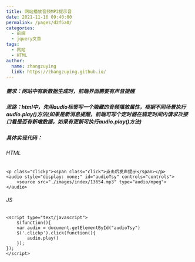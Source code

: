 ```yaml
---
title: 网站播放音频MP3提示音
date: 2021-11-16 09:40:00
permalink: /pages/d2f5a0/
categories:
  - 前端
  - jquery文章
tags:
  - 网站
  - HTML
author: 
  name: zhangzuying
  link: https://zhangzuying.github.io/
---
```

##### 需求：网站中有新数据生成时，前端界面需要有声音提醒
##### 思路：html中，先用audio标签写一个隐藏的音频播放属性，根据不同场景执行audio.play()方法(如果是新消息提醒，前端可写个定时器在规定时间内请求次接口看是否有新增数据，如果有更新可执行audio.play()方法)
##### 具体实现代码：
###### HTML
```
<p class="clickp"><span class="click">点击后发声提示</span></p>
<audio style="display: none;" id="audioTsy" controls="controls">
    <source src="./images/index/13654.mp3" type="audio/mpeg">
</audio>
```
###### JS
```
<script type="text/javascript">
    $(function(){
    var audio = document.getElementById("audioTsy")
    $('.clickp').click(function(){
        audio.play()
    });
});
</script>
```

